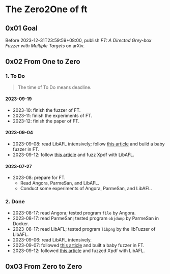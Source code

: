 # The Zero2One of ft

## 0x01 Goal

Before 2023-12-31T23:59:59+08:00, publish *FT: A Directed Grey-box Fuzzer with Multiple Targets* on arXiv.

## 0x02 From One to Zero

### 1. To Do

> The time of To Do means deadline.

#### 2023-09-19

- 2023-10: finish the fuzzer of FT.
- 2023-11: finish the experiments of FT.
- 2023-12: finish the paper of FT.

#### 2023-09-04

- 2023-09-08: read LibAFL intensively; follow [this article](https://aflplus.plus/libafl-book/baby_fuzzer/baby_fuzzer.html) and build a baby fuzzer in FT.
- 2023-09-12: follow [this article](https://epi052.gitlab.io/notes-to-self/blog/2021-11-01-fuzzing-101-with-libafl/) and fuzz Xpdf with LibAFL.

#### 2023-07-27

- 2023-08: prepare for FT.
  - Read Angora, ParmeSan, and LibAFL.
  - Conduct some experiments of Angora, ParmeSan, and LibAFL.

### 2. Done

- 2023-08-17: read Angora; tested program `file` by Angora.
- 2023-08-17: read ParmeSan; tested program `objdump` by ParmeSan in Docker.
- 2023-08-17: read LibAFL; tested program `libpng` by the libFuzzer of LibAFL.
- 2023-09-06: read LibAFL intensively.
- 2023-09-07: followed [this article](https://aflplus.plus/libafl-book/baby_fuzzer/baby_fuzzer.html) and built a baby fuzzer in FT.
- 2023-09-12: followed [this article](https://epi052.gitlab.io/notes-to-self/blog/2021-11-01-fuzzing-101-with-libafl/) and fuzzed Xpdf with LibAFL.

## 0x03 From Zero to Zero
